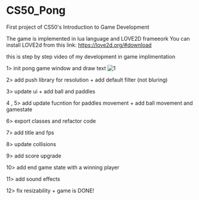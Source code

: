# CS50_Pong
First project of CS50's Introduction to Game Development

The game is implemented in lua language and LOVE2D frameeork 
You can install LOVE2d from this link: https://love2d.org/#download

this is step by step video of my development in game implimentation


1> init pong game window and draw text
![1]([URL](https://github.com/niloufarmj/CS50_Pong/blob/main/Process/1.png))

2> add push library for resolution + add default filter (not bluring)

3> update ui + add ball and paddles

4 , 5> add update fucntion for paddles movement + add ball movement and gamestate

6> export classes and refactor code

7> add title and fps

8> update collisions

9> add score upgrade

10> add end game state with a winning player

11> add sound effects

12> fix resizability + game is DONE!



